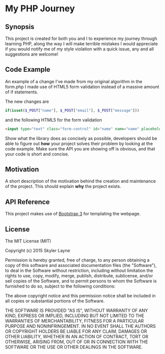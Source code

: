 # My PHP Journey

## Synopsis

This project is created for both you and I to experience my journey through learning PHP, along the way I will make terrible mistakes I would appreciate if you would notify me of my style violation with a quick issue, any and all suggestions are welcome!

## Code Example

An example of a change I've made from my original algorithm in the form.php I made use of HTML5 form validation instead of a massive amount of if statements.

The new changes are

```PHP
if(isset($_POST["name"], $_POST["email"], $_POST["message"]))
```

and the following HTML5 for the form validation 
```HTML
<input type="text" class="form-control" id="name" name="name" placeholder="John Snow" value="<?php echo $_POST['name']; ?>" required />

```
Show what the library does as concisely as possible, developers should be able to figure out **how** your project solves their problem by looking at the code example. Make sure the API you are showing off is obvious, and that your code is short and concise.

## Motivation

A short description of the motivation behind the creation and maintenance of the project. This should explain **why** the project exists.

## API Reference

This project makes use of [Bootstrap 3](http://getbootstrap.com/ "Bootstrap") for templating the webpage.


## License

The MIT License (MIT)

Copyright (c) 2015 Skyler Layne

Permission is hereby granted, free of charge, to any person obtaining a copy
of this software and associated documentation files (the "Software"), to deal
in the Software without restriction, including without limitation the rights
to use, copy, modify, merge, publish, distribute, sublicense, and/or sell
copies of the Software, and to permit persons to whom the Software is
furnished to do so, subject to the following conditions:

The above copyright notice and this permission notice shall be included in
all copies or substantial portions of the Software.

THE SOFTWARE IS PROVIDED "AS IS", WITHOUT WARRANTY OF ANY KIND, EXPRESS OR
IMPLIED, INCLUDING BUT NOT LIMITED TO THE WARRANTIES OF MERCHANTABILITY,
FITNESS FOR A PARTICULAR PURPOSE AND NONINFRINGEMENT. IN NO EVENT SHALL THE
AUTHORS OR COPYRIGHT HOLDERS BE LIABLE FOR ANY CLAIM, DAMAGES OR OTHER
LIABILITY, WHETHER IN AN ACTION OF CONTRACT, TORT OR OTHERWISE, ARISING FROM,
OUT OF OR IN CONNECTION WITH THE SOFTWARE OR THE USE OR OTHER DEALINGS IN
THE SOFTWARE.